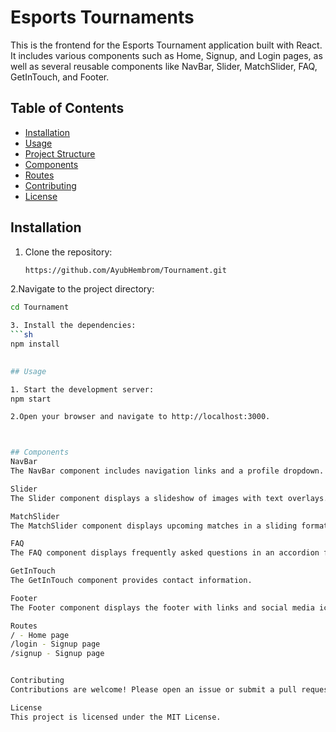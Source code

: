 # Esports Tournaments

This is the frontend for the Esports Tournament application built with React. It includes various components such as Home, Signup, and Login pages, as well as several reusable components like NavBar, Slider, MatchSlider, FAQ, GetInTouch, and Footer.

## Table of Contents

- [Installation](#installation)
- [Usage](#usage)
- [Project Structure](#project-structure)
- [Components](#components)
- [Routes](#routes)
- [Contributing](#contributing)
- [License](#license)

## Installation

1. Clone the repository:
   ```sh
   https://github.com/AyubHembrom/Tournament.git


2.Navigate to the project directory:
   ```sh
   cd Tournament

3. Install the dependencies:
   ```sh
   npm install
    

## Usage

  1. Start the development server:
  npm start

  2.Open your browser and navigate to http://localhost:3000.



## Components
NavBar
The NavBar component includes navigation links and a profile dropdown.

Slider
The Slider component displays a slideshow of images with text overlays.

MatchSlider
The MatchSlider component displays upcoming matches in a sliding format.

FAQ
The FAQ component displays frequently asked questions in an accordion format.

GetInTouch
The GetInTouch component provides contact information.

Footer
The Footer component displays the footer with links and social media icons.

Routes
/ - Home page
/login - Signup page
/signup - Signup page


Contributing
Contributions are welcome! Please open an issue or submit a pull request for any changes.

License
This project is licensed under the MIT License.